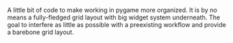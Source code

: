 A little bit of code to make working in pygame more organized.  It is
by no means a fully-fledged grid layout with big widget system
underneath. The goal to interfere as little as possible with a
preexisting workflow and provide a barebone grid layout.


